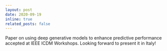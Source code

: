 ```yaml
---
layout: post
date: 2020-09-19
inline: true
related_posts: false
---
```


Paper on using deep generative models to enhance predictive performance accepted at IEEE ICDM Workshops. Looking forward to present it in Italy!